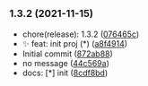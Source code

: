 ## <small>1.3.2 (2021-11-15)</small>

* chore(release): 1.3.2 ([076465c](https://github.com/odinsam/odin-vsce-sundry/commit/076465c))
* ✨ feat: init proj (*) ([a8f4914](https://github.com/odinsam/odin-vsce-sundry/commit/a8f4914))
* Initial commit ([872ab88](https://github.com/odinsam/odin-vsce-sundry/commit/872ab88))
* no message ([44c569a](https://github.com/odinsam/odin-vsce-sundry/commit/44c569a))
* docs: [*] init ([8cdf8bd](https://github.com/odinsam/odin-vsce-sundry/commit/8cdf8bd))



